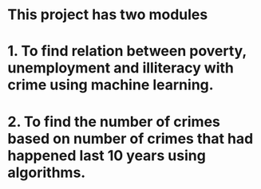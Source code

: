 # This project has two modules
# 1. To find relation between poverty, unemployment and illiteracy with crime using machine learning.
# 2. To find the number of crimes based on number of crimes that had happened last 10 years using algorithms.
